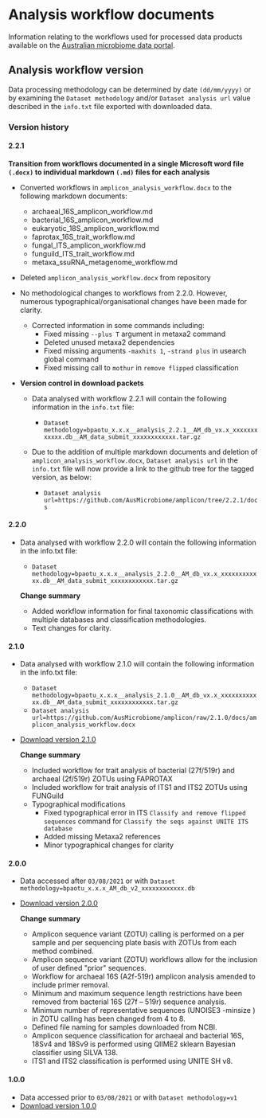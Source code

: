 # Analysis workflow documents
Information relating to the workflows used for processed data products available on the [Australian microbiome data portal](https://data.bioplatforms.com/bpa/otu). 

## Analysis workflow version
Data processing methodology can be determined by date `(dd/mm/yyyy)` or by examining the `Dataset methodology` and/or `Dataset analysis url` value described in the `info.txt` file exported with downloaded data. 

### Version history

#### 2.2.1

**Transition from workflows documented in a single Microsoft word file `(.docx)` to individual markdown `(.md)` files for each analysis**
- Converted workflows in `amplicon_analysis_workflow.docx` to the following markdown documents:
  - archaeal_16S_amplicon_workflow.md
  - bacterial_16S_amplicon_workflow.md
  - eukaryotic_18S_amplicon_workflow.md
  - faprotax_16S_trait_workflow.md
  - fungal_ITS_amplicon_workflow.md
  - funguild_ITS_trait_workflow.md
  - metaxa_ssuRNA_metagenome_workflow.md

- Deleted `amplicon_analysis_workflow.docx` from repository

- No methodological changes to workflows from 2.2.0. However, numerous typographical/organisational changes have been made for clarity. 
    - Corrected information in some commands including:
        - Fixed missing `--plus T` argument in metaxa2 command
        - Deleted unused metaxa2 dependencies
        - Fixed missing arguments `-maxhits 1`, `-strand plus` in usearch global command
        - Fixed missing call to `mothur` in `remove flipped` classification

- **Version control in download packets**
  -   Data analysed with workflow 2.2.1 will contain the following information in the `info.txt` file:
      -   `Dataset methodology=bpaotu_x.x.x__analysis_2.2.1__AM_db_vx.x_xxxxxxxxxxxx.db__AM_data_submit_xxxxxxxxxxxx.tar.gz`

  - Due to the addition of multiple markdown documents and deletion of `amplicon_analysis_workflow.docx`, `Dataset analysis url` in the `info.txt` file will now provide a link to the github tree for the tagged version, as below:
      - `Dataset analysis url=https://github.com/AusMicrobiome/amplicon/tree/2.2.1/docs`

#### 2.2.0
- Data analysed with workflow 2.2.0 will contain the following information in the info.txt file:
  - `Dataset methodology=bpaotu_x.x.x__analysis_2.2.0__AM_db_vx.x_xxxxxxxxxxxx.db__AM_data_submit_xxxxxxxxxxxx.tar.gz`
   
   **Change summary**
   - Added workflow information for final taxonomic classifications with multiple databases and classification methodologies.
   - Text changes for clarity.

#### 2.1.0

- Data analysed with workflow 2.1.0 will contain the following information in the info.txt file:
  - `Dataset methodology=bpaotu_x.x.x__analysis_2.1.0__AM_db_vx.x_xxxxxxxxxxxx.db__AM_data_submit_xxxxxxxxxxxx.tar.gz`
  - `Dataset analysis url=https://github.com/AusMicrobiome/amplicon/raw/2.1.0/docs/amplicon_analysis_workflow.docx`
 - [Download version 2.1.0](https://github.com/AusMicrobiome/amplicon/raw/2.1.0/docs/amplicon_analysis_workflow.docx)
 
   **Change summary**
   - Included workflow for trait analysis of bacterial (27f/519r) and archaeal (2f/519r) ZOTUs using FAPROTAX
   - Included workflow for trait analysis of ITS1 and ITS2 ZOTUs using FUNGuild
   - Typographical modifications
     - Fixed typographical error in ITS `Classify and remove flipped sequences` command for `Classify the seqs against UNITE ITS database`
     - Added missing Metaxa2 references
     - Minor typographical changes for clarity

#### 2.0.0

- Data accessed after `03/08/2021` or with `Dataset methodology=bpaotu_x.x.x_AM_db_v2_xxxxxxxxxxxx.db`
- [Download version 2.0.0](https://github.com/AusMicrobiome/amplicon/raw/2.0.0/docs/amplicon_analysis_workflow.docx)

  **Change summary**
  - Amplicon sequence variant (ZOTU) calling is performed on a per sample and per sequencing plate basis with ZOTUs from each method combined.
  - Amplicon sequence variant (ZOTU) workflows allow for the inclusion of user defined "prior" sequences.
  - Workflow for archaeal 16S (A2f-519r) amplicon analysis amended to include primer removal.
  - Minimum and maximum sequence length restrictions have been removed from bacterial 16S (27f – 519r) sequence analysis.
  - Minimum number of representative sequences (UNOISE3 -minsize ) in ZOTU calling has been changed from 4 to 8.
  - Defined file naming for samples downloaded from NCBI.
  - Amplicon sequence classification for archaeal and bacterial 16S, 18Sv4 and 18Sv9 is performed using QIIME2 sklearn Bayesian classifier using SILVA 138.
  - ITS1 and ITS2 classification is performed using UNITE SH v8.

#### 1.0.0
- Data accessed prior to `03/08/2021` or with `Dataset methodology=v1`
- [Download version 1.0.0](https://github.com/AusMicrobiome/amplicon/raw/1.0.0/docs/amplicon_analysis_workflow.docx)
